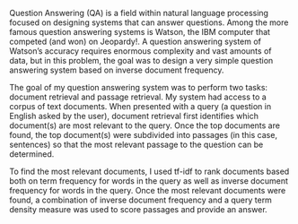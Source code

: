 Question Answering (QA) is a field within natural language processing focused on designing systems that can answer questions. Among the more famous question answering systems is Watson, the IBM computer that competed (and won) on Jeopardy!. A question answering system of Watson’s accuracy requires enormous complexity and vast amounts of data, but in this problem, the goal was to design a very simple question answering system based on inverse document frequency.

The goal of my question answering system was to perform two tasks: document retrieval and passage retrieval. My system had access to a corpus of text documents. When presented with a query (a question in English asked by the user), document retrieval first identifies which document(s) are most relevant to the query. Once the top documents are found, the top document(s) were subdivided into passages (in this case, sentences) so that the most relevant passage to the question can be determined.

To find the most relevant documents, I used tf-idf to rank documents based both on term frequency for words in the query as well as inverse document frequency for words in the query. Once the most relevant documents were found, a combination of inverse document frequency and a query term density measure was used to score passages and provide an answer.
